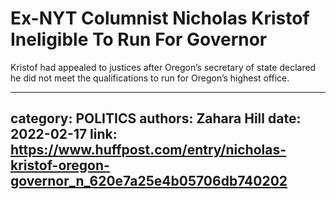 # Ex-NYT Columnist Nicholas Kristof Ineligible To Run For Governor

Kristof had appealed to justices after Oregon’s secretary of state declared he did not meet the qualifications to run for Oregon’s highest office.

---
category: POLITICS
authors: Zahara Hill
date: 2022-02-17
link: https://www.huffpost.com/entry/nicholas-kristof-oregon-governor_n_620e7a25e4b05706db740202
---
